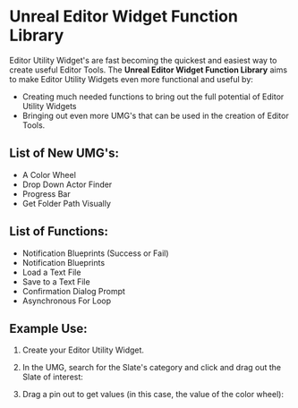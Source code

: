 # Unreal Editor Widget Function Library

Editor Utility Widget's are fast becoming the quickest and easiest way to create useful Editor Tools. The **Unreal Editor Widget Function Library** aims to make Editor Utility Widgets even more functional and useful by:
- Creating much needed functions to bring out the full potential of Editor Utility Widgets
- Bringing out even more UMG's that can be used in the creation of Editor Tools.

## List of New UMG's:
- A Color Wheel
- Drop Down Actor Finder
- Progress Bar
- Get Folder Path Visually

## List of Functions:
- Notification Blueprints (Success or Fail)
- Notification Blueprints
- Load a Text File
- Save to a Text File
- Confirmation Dialog Prompt
- Asynchronous For Loop


## Example Use:

1. Create your Editor Utility Widget.

2. In the UMG, search for the Slate's category and click and drag out the Slate of interest:

[](https://github.com/offlinedoctor/Unreal-Editor-Widget-Function-Library/blob/main/SampleTutorial/1.%20ClickAndDragSlateWidget.png)

3. Drag a pin out to get values (in this case, the value of the color wheel):

[](https://github.com/offlinedoctor/Unreal-Editor-Widget-Function-Library/blob/main/SampleTutorial/2.1%20Access%20Values.png)

[](https://github.com/offlinedoctor/Unreal-Editor-Widget-Function-Library/blob/main/SampleTutorial/2.2%20Access%20Wheel%20Color%20Value%20(1).png)
